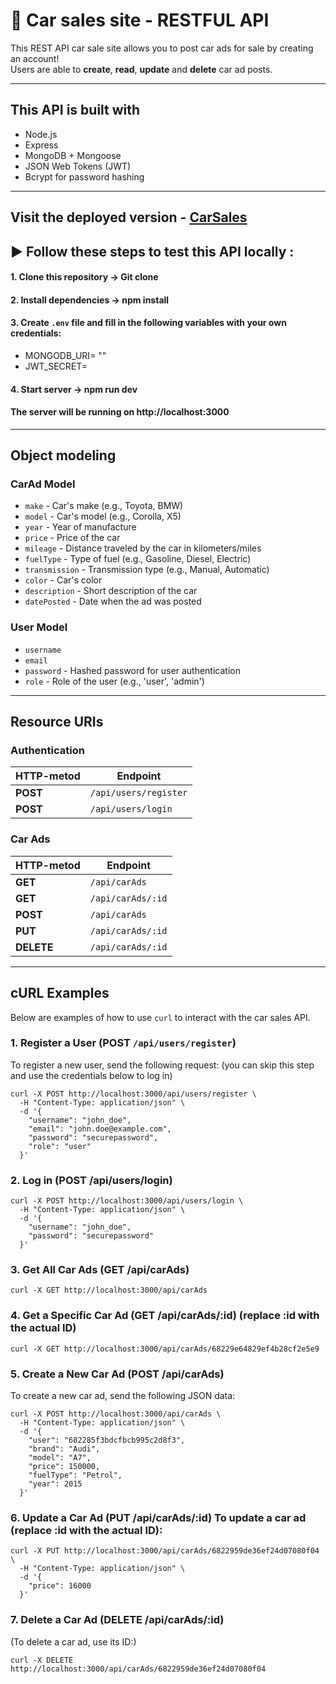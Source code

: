 # 🚗 Car sales site - RESTFUL API


This REST API car sale site allows you to post car ads for sale by creating an account!  
Users are able to **create**, **read**, **update** and **delete** car ad posts.

---

## This API is built with 

- Node.js  
- Express  
- MongoDB + Mongoose  
- JSON Web Tokens (JWT)  
- Bcrypt for password hashing

---

## Visit the deployed version - [CarSales](https://u05-restful-api-fl36.onrender.com)



## ▶️ Follow these steps to test this API locally :

#### 1. Clone this repository -> Git clone  
#### 2. Install dependencies -> npm install 
#### 3. Create `.env` file and fill in the following variables with your own credentials:
 - MONGODB_URI= ""
 - JWT_SECRET= 
                            
#### 4. Start server -> npm run dev
#### The server will be running on http://localhost:3000

---

## Object modeling

### CarAd Model

- `make` - Car's make (e.g., Toyota, BMW)
- `model` - Car's model (e.g., Corolla, X5)
- `year` - Year of manufacture
- `price` - Price of the car
- `mileage` - Distance traveled by the car in kilometers/miles
- `fuelType` - Type of fuel (e.g., Gasoline, Diesel, Electric)
- `transmission` - Transmission type (e.g., Manual, Automatic)
- `color` - Car's color
- `description` - Short description of the car
- `datePosted` - Date when the ad was posted

### User Model

- `username` 
- `email` 
- `password` - Hashed password for user authentication
- `role` - Role of the user (e.g., 'user', 'admin')

---

## Resource URIs

### Authentication

| HTTP-metod     | Endpoint              |   
|----------------|-----------------------|
| **POST**       | `/api/users/register` | 
| **POST**       | `/api/users/login`    |  

### Car Ads

| HTTP-metod     | Endpoint             | 
|----------------|----------------------|
| **GET**        | `/api/carAds`        |   
| **GET**        | `/api/carAds/:id`    | 
| **POST**       | `/api/carAds`        | 
| **PUT**        | `/api/carAds/:id`    | 
| **DELETE**     | `/api/carAds/:id`    | 

---

## cURL Examples

Below are examples of how to use `curl` to interact with the car sales API. 

### 1. Register a User (POST `/api/users/register`)

To register a new user, send the following request: (you can skip this step and use the credentials below to log in)
```
curl -X POST http://localhost:3000/api/users/register \
  -H "Content-Type: application/json" \
  -d '{
    "username": "john_doe",
    "email": "john.doe@example.com",
    "password": "securepassword",
    "role": "user"
  }'
```

### 2. Log in (POST /api/users/login)
```
curl -X POST http://localhost:3000/api/users/login \
  -H "Content-Type: application/json" \
  -d '{
    "username": "john_doe",
    "password": "securepassword"
  }'
```
### 3. Get All Car Ads (GET /api/carAds)
```
curl -X GET http://localhost:3000/api/carAds
```

### 4. Get a Specific Car Ad (GET /api/carAds/:id) (replace :id with the actual ID)
```
curl -X GET http://localhost:3000/api/carAds/68229e64829ef4b28cf2e5e9
```

### 5. Create a New Car Ad (POST /api/carAds)
To create a new car ad, send the following JSON data:
```
curl -X POST http://localhost:3000/api/carAds \
  -H "Content-Type: application/json" \
  -d '{
    "user": "682285f3bdcfbcb995c2d8f3", 
    "brand": "Audi",
    "model": "A7",
    "price": 150000,
    "fuelType": "Petrol",
    "year": 2015
  }'
```

### 6. Update a Car Ad (PUT /api/carAds/:id) To update a car ad (replace :id with the actual ID):
```
curl -X PUT http://localhost:3000/api/carAds/6822959de36ef24d07080f04 \
  -H "Content-Type: application/json" \
  -d '{
    "price": 16000
  }'
```

### 7. Delete a Car Ad (DELETE /api/carAds/:id)
(To delete a car ad, use its ID:)
```
curl -X DELETE http://localhost:3000/api/carAds/6822959de36ef24d07080f04
```







